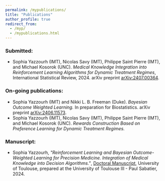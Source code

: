 ```yaml
---
permalink: /mypublications/
title: "Publications"
author_profile: true
redirect_from: 
  - /myp/
  - /mypublications.html
---
```



### **Submitted:**
  - Sophia Yazzourh (IMT), Nicolas Savy (IMT), Philippe Saint Pierre (IMT), and Michael Kosorok (UNC). *Medical Knowledge Integration into Reinforcement Learning Algorithms for Dynamic Treatment Regimes*, International Statistical Review, 2024. arXiv preprint [arXiv:2407.00364](https://arxiv.org/abs/2407.00364).

### **On-going publications:**
  - Sophia Yazzourh (IMT) and Nikki L. B. Freeman (Duke). *Bayesian Outcome Weighted Learning.* In preparation for Biostatistics. arXiv preprint [arXiv:2406.11573](https://arxiv.org/abs/2406.11573).
  - Sophia Yazzourh (IMT), Nicolas Savy (IMT), Philippe Saint Pierre (IMT), and Michael Kosorok (UNC). *Rewards Construction Based on Preference Learning for Dynamic Treatment Regimes.*

###  **Manuscript:**
  - Sophia Yazzourh, *"Reinforcement Learning and Bayesian Outcome-Weighted Learning for Precision Medicine. Integration of Medical Knowledge into Decision Algorithms."*, [Doctoral Manuscript](http://thesesups.ups-tlse.fr/6190/1/2024TLSES139.pdf), University of Toulouse, prepared at the University of Toulouse III - Paul Sabatier, 2024.